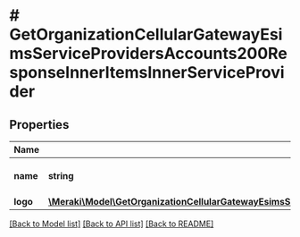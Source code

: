 # # GetOrganizationCellularGatewayEsimsServiceProvidersAccounts200ResponseInnerItemsInnerServiceProvider

## Properties

Name | Type | Description | Notes
------------ | ------------- | ------------- | -------------
**name** | **string** | Name of the service provider. | [optional]
**logo** | [**\Meraki\Model\GetOrganizationCellularGatewayEsimsServiceProvidersAccounts200ResponseInnerItemsInnerServiceProviderLogo**](GetOrganizationCellularGatewayEsimsServiceProvidersAccounts200ResponseInnerItemsInnerServiceProviderLogo.md) |  | [optional]

[[Back to Model list]](../../README.md#models) [[Back to API list]](../../README.md#endpoints) [[Back to README]](../../README.md)
